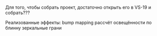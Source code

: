 Для того, чтобы собрать проект, достаточно открыть его в VS-19 и собрать???

Реализованные эффекты:
bump mapping
рассчёт освещённости по блинну
зеркальные грани